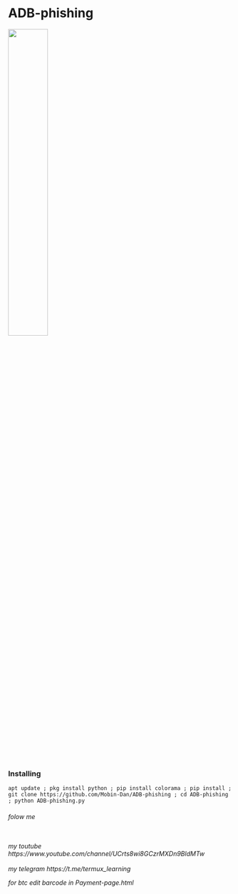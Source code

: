 # ADB-phishing
<img width="42%" src="https://s17.picofile.com/file/8420855276/IMG_20210110_161420.jpg" style="max-width:100%;">
<h3>Installing</h3>
<code>apt update ; pkg install python ; pip install colorama ; pip install ; git clone https://github.com/Mobin-Dan/ADB-phishing ; cd ADB-phishing ; python ADB-phishing.py </code>
<H6>folow me <H6>
<br>my toutube https://www.youtube.com/channel/UCrts8wi8GCzrMXDn9BldMTw<br>
<br>my telegram https://t.me/termux_learning<br>

for btc edit barcode in Payment-page.html
